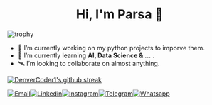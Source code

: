 <h1 align="center">Hi, I'm Parsa 👋</h1>

![trophy](https://github-profile-trophy.vercel.app/?username=ryo-ma&margin-w=15&margin-h=15&no-frame=true&no-bg=true&title=Stars,Followers,Commits,Issues,PullRequest,Reviews)

- 🔭 I’m currently working on my python projects to imporve them.
- 🌱 I’m currently learning **AI, Data Science & ...** .
- 🛰 I’m looking to collaborate on almost anything.

[![DenverCoder1's github streak](https://github-readme-streak-stats.herokuapp.com/?user=Parsajf&theme=transparent)](https://github.com/DenverCoder1/github-readme-streak-stats)

[![Email](https://img.icons8.com/?size=1x&id=37246&format=png)](jafarianparsa@gmail.com)[![Linkedin](https://img.icons8.com/?size=1x&id=13930&format=png)]()[![Instagram](https://img.icons8.com/?size=1x&id=Xy10Jcu1L2Su&format=png)]()[![Telegram](https://img.icons8.com/?size=1x&id=63306&format=png)]()[![Whatsapp](https://img.icons8.com/?size=1x&id=16713&format=png)]()

<!--
**Parsajf/Parsajf** is a ✨ _special_ ✨ repository because its `README.md` (this file) appears on your GitHub profile.

Here are some ideas to get you started:

- 🔭 I’m currently working on ...
- 🌱 I’m currently learning ...
- 👯 I’m looking to collaborate on ...
- 🤔 I’m looking for help with ...
- 💬 Ask me about ...
- 📫 How to reach me: ...
- 😄 Pronouns: ...
- ⚡ Fun fact: ...
-->
